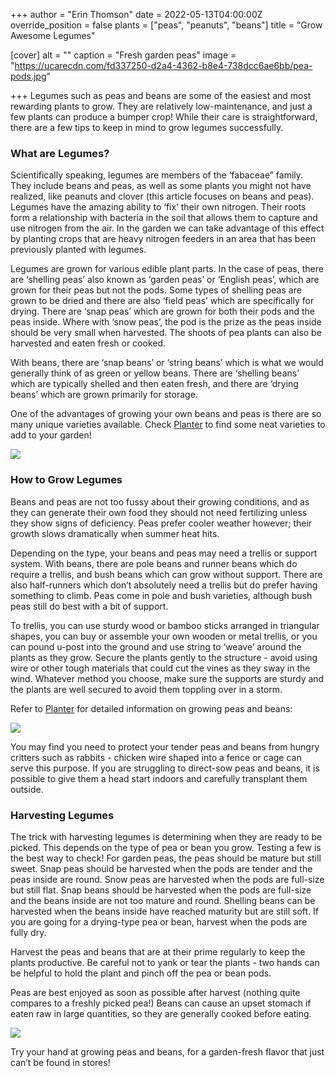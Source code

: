 +++
author = "Erin Thomson"
date = 2022-05-13T04:00:00Z
override_position = false
plants = ["peas", "peanuts", "beans"]
title = "Grow Awesome Legumes"

[cover]
alt = ""
caption = "Fresh garden peas"
image = "https://ucarecdn.com/fd337250-d2a4-4362-b8e4-738dcc6ae6bb/pea-pods.jpg"

+++
Legumes such as peas and beans are some of the easiest and most rewarding plants to grow. They are relatively low-maintenance, and just a few plants can produce a bumper crop! While their care is straightforward, there are a few tips to keep in mind to grow legumes successfully.

### What are Legumes?

Scientifically speaking, legumes are members of the ‘fabaceae” family. They include beans and peas, as well as some plants you might not have realized, like peanuts and clover (this article focuses on beans and peas). Legumes have the amazing ability to ‘fix’ their own nitrogen. Their roots form a relationship with bacteria in the soil that allows them to capture and use nitrogen from the air. In the garden we can take advantage of this effect by planting crops that are heavy nitrogen feeders in an area that has been previously planted with legumes.

Legumes are grown for various edible plant parts. In the case of peas, there are ‘shelling peas’ also known as ‘garden peas’ or ‘English peas’, which are grown for their peas but not the pods. Some types of shelling peas are grown to be dried and there are also ‘field peas’ which are specifically for drying. There are ‘snap peas’ which are grown for both their pods and the peas inside. Where with ‘snow peas’, the pod is the prize as the peas inside should be very small when harvested. The shoots of pea plants can also be harvested and eaten fresh or cooked.

With beans, there are ‘snap beans’ or ‘string beans’ which is what we would generally think of as green or yellow beans. There are ‘shelling beans’ which are typically shelled and then eaten fresh, and there are ‘drying beans’ which are grown primarily for storage.

One of the advantages of growing your own beans and peas is there are so many unique varieties available. Check [Planter](https://planter.garden/) to find some neat varieties to add to your garden!

  
![](https://ucarecdn.com/b074def0-fc09-45bf-94d5-4e2afe70d7e3/beans-screenshot.jpg)

### How to Grow Legumes

Beans and peas are not too fussy about their growing conditions, and as they can generate their own food they should not need fertilizing unless they show signs of deficiency. Peas prefer cooler weather however; their growth slows dramatically when summer heat hits.

Depending on the type, your beans and peas may need a trellis or support system. With beans, there are pole beans and runner beans which do require a trellis, and bush beans which can grow without support. There are also half-runners which don’t absolutely need a trellis but do prefer having something to climb. Peas come in pole and bush varieties, although bush peas still do best with a bit of support.

To trellis, you can use sturdy wood or bamboo sticks arranged in triangular shapes, you can buy or assemble your own wooden or metal trellis, or you can pound u-post into the ground and use string to ‘weave’ around the plants as they grow. Secure the plants gently to the structure - avoid using wire or other tough materials that could cut the vines as they sway in the wind. Whatever method you choose, make sure the supports are sturdy and the plants are well secured to avoid them toppling over in a storm.

Refer to [Planter](https://planter.garden/) for detailed information on growing peas and beans:

![](https://ucarecdn.com/98581edf-51a8-4679-99ee-8d137c84336c/peas-screenshot.jpg)

You may find you need to protect your tender peas and beans from hungry critters such as rabbits - chicken wire shaped into a fence or cage can serve this purpose. If you are struggling to direct-sow peas and beans, it is possible to give them a head start indoors and carefully transplant them outside.

### Harvesting Legumes

The trick with harvesting legumes is determining when they are ready to be picked. This depends on the type of pea or bean you grow. Testing a few is the best way to check! For garden peas, the peas should be mature but still sweet. Snap peas should be harvested when the pods are tender and the peas inside are round. Snow peas are harvested when the pods are full-size but still flat. Snap beans should be harvested when the pods are full-size and the beans inside are not too mature and round. Shelling beans can be harvested when the beans inside have reached maturity but are still soft. If you are going for a drying-type pea or bean, harvest when the pods are fully dry.

Harvest the peas and beans that are at their prime regularly to keep the plants productive. Be careful not to yank or tear the plants - two hands can be helpful to hold the plant and pinch off the pea or bean pods.

Peas are best enjoyed as soon as possible after harvest (nothing quite compares to a freshly picked pea!) Beans can cause an upset stomach if eaten raw in large quantities, so they are generally cooked before eating.

![](https://ucarecdn.com/8be8150f-3044-476f-804e-75beb1e2eaac/green-beans.jpg)

Try your hand at growing peas and beans, for a garden-fresh flavor that just can’t be found in stores!